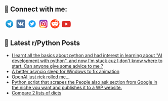 ## 🔎 Connect with me:
[<img src="https://github.com/bullbesh/bullbesh/blob/main/images/Telegram.png" width="32" height="32" />](https://t.me/bullbesh)
[<img src="https://github.com/bullbesh/bullbesh/blob/main/images/VK.png" width="32" height="32" />](https://vk.com/bullbesh)
[<img src="https://github.com/bullbesh/bullbesh/blob/main/images/Twitter.png" width="32" height="32" />](https://twitter.com/bullbesh1)
[<img src="https://github.com/bullbesh/bullbesh/blob/main/images/Instagram.png" width="32" height="32" />](https://www.instagram.com/bullbesh)
[<img src="https://github.com/bullbesh/bullbesh/blob/main/images/Reddit.png" width="32" height="32" />](https://www.reddit.com/user/bullbesh)
[<img src="https://github.com/bullbesh/bullbesh/blob/main/images/YouTube.png" width="32" height="32" />](https://www.youtube.com/channel/UCtfjRs6uzgq5mfm8S06WTcg)

## 📕 Latest r/Python Posts
<!-- BLOG-POST-LIST:START -->
- [I learnt all the basics about python and had interest in learning about &quot;AI development with python&quot;. and now I&#39;m stuck cuz I don&#39;t know where to start. Can anyone give some advice to me ?](https://www.reddit.com/r/Python/comments/zz1h3i/i_learnt_all_the_basics_about_python_and_had/)
- [A better asyncio sleep for Windows to fix animation](https://www.reddit.com/r/Python/comments/zz0oqe/a_better_asyncio_sleep_for_windows_to_fix/)
- [OpenAI just rick rolled me...](https://www.reddit.com/r/Python/comments/zyyv9z/openai_just_rick_rolled_me/)
- [Python script that scrapes the People also ask section from Google in the niche you want and publishes it to a WP website.](https://www.reddit.com/r/Python/comments/zyv8ma/python_script_that_scrapes_the_people_also_ask/)
- [Compare 2 lists of dicts](https://www.reddit.com/r/Python/comments/zysvrc/compare_2_lists_of_dicts/)
<!-- BLOG-POST-LIST:END -->
